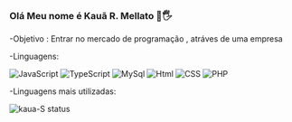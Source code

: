 ### Olá Meu nome é Kauã R. Mellato 🧒🖐

-Objetivo :
Entrar no mercado de programação , atráves de uma empresa 

-Linguagens:

![JavaScript](https://img.shields.io/badge/JavaScript-F7DF1E?style=for-the-badge&logo=javascript&logoColor=black)
![TypeScript](https://img.shields.io/badge/TypeScript-007ACC?style=for-the-badge&logo=typescript&logoColor=white)
![MySql](https://img.shields.io/badge/MySQL-00000F?style=for-the-badge&logo=mysql&logoColor=white)
![Html](https://img.shields.io/badge/HTML5-E34F26?style=for-the-badge&logo=html5&logoColor=white)
![CSS](https://img.shields.io/badge/CSS3-1572B6?style=for-the-badge&logo=css3&logoColor=white)
![PHP](	https://img.shields.io/badge/PHP-777BB4?style=for-the-badge&logo=php&logoColor=white)

-Linguagens mais utilizadas:

![kaua-S status](https://github-readme-stats.vercel.app/api/top-langs/?username=kaua-S&theme=blue-green)

